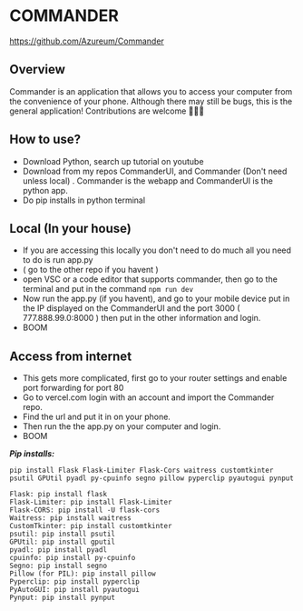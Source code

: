 # COMMANDER
https://github.com/Azureum/Commander

## Overview
Commander is an application that allows you to access your computer from the convenience of your phone. Although there may still be bugs, this is the general application! Contributions are welcome 🙏🙏🙏

## How to use? 
- Download Python, search up tutorial on youtube
- Download from my repos CommanderUI, and Commander (Don't need unless local) . Commander is the webapp and CommanderUI is the python app.
- Do pip installs in python terminal

## Local (In your house)
- If you are accessing this locally you don't need to do much all you need to do is run app.py
- ( go to the other repo if you havent )
- open VSC or a code editor that supports commander, then go to the terminal and put in the command  ``` npm run dev ```
- Now run the app.py (if you havent), and go to your mobile device put in the IP displayed on the CommanderUI and the port 3000 ( 777.888.99.0:8000 ) then put in the other information and login.
-  BOOM

## Access from internet
- This gets more complicated, first go to your router settings and enable port forwarding for port 80
- Go to vercel.com login with an account and import the Commander repo.
- Find the url and put it in on your phone.
- Then run the the app.py on your computer and login.
- BOOM


 ***Pip installs:***
```
pip install Flask Flask-Limiter Flask-Cors waitress customtkinter psutil GPUtil pyadl py-cpuinfo segno pillow pyperclip pyautogui pynput

Flask: pip install flask
Flask-Limiter: pip install Flask-Limiter
Flask-CORS: pip install -U flask-cors
Waitress: pip install waitress
CustomTkinter: pip install customtkinter
psutil: pip install psutil
GPUtil: pip install gputil
pyadl: pip install pyadl
cpuinfo: pip install py-cpuinfo
Segno: pip install segno
Pillow (for PIL): pip install pillow
Pyperclip: pip install pyperclip
PyAutoGUI: pip install pyautogui
Pynput: pip install pynput
```
